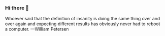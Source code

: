 ### Hi there 👋
Whoever said that the definition of insanity is doing the same thing over and over again and expecting different results has obviously never had to reboot a computer.
—William Petersen
<!--
**BabtuhAuss/BabtuhAuss** is a ✨ _special_ ✨ repository because its `README.md` (this file) appears on your GitHub profile.

Here are some ideas to get you started:

- 🔭 I’m currently working on ...
- 🌱 I’m currently learning ...
- 👯 I’m looking to collaborate on ...
- 🤔 I’m looking for help with ...
- 💬 Ask me about ...
- 📫 How to reach me: ...
- 😄 Pronouns: ...
- ⚡ Fun fact: ...
-->
